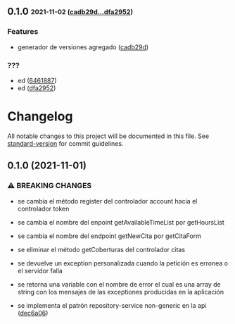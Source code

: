 ## **0.1.0** <sub><sup>2021-11-02 ([cadb29d...dfa2952](https://github.com/KevinJ0/centromedico_cliente/compare/cadb29d...dfa2952?diff=split))</sup></sub>

### Features
*  generador de versiones agregado ([cadb29d](https://github.com/KevinJ0/centromedico_cliente/commit/cadb29d))


### ???
*  ed ([6461887](https://github.com/KevinJ0/centromedico_cliente/commit/6461887))
*  ed ([dfa2952](https://github.com/KevinJ0/centromedico_cliente/commit/dfa2952))


# Changelog

All notable changes to this project will be documented in this file. See [standard-version](https://github.com/conventional-changelog/standard-version) for commit guidelines.

## 0.1.0 (2021-11-01)


### ⚠ BREAKING CHANGES

* se cambia el método register del controlador account hacia el controlador token
* se cambia el nombre del enpoint getAvailableTimeList por getHoursList
* se cambia el nombre del endpoint getNewCita por getCitaForm
* se eliminar el método getCoberturas del controlador citas
* se devuelve un exception personalizada cuando la petición es erronea o el servidor falla
* se retorna una variable con el nombre de error el cual es una array de string con los mensajes de las exceptiones producidas en la aplicación

* se implementa el patrón repository-service non-generic en la api ([dec6a06](https://github.com/KevinJ0/centromedico_cliente/commit/dec6a06acb39bd1d01ee15776c57d1657f62c306))
